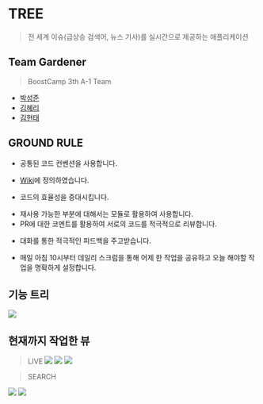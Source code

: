 # TREE
> 전 세계 이슈(급상승 검색어, 뉴스 기사)를 실시간으로 제공하는 애플리케이션

## Team Gardener
> BoostCamp 3th A-1 Team

- [박성준](https://github.com/godpp) 
- [김혜리](https://github.com/kimhyeri) 
- [김현태](https://github.com/onemoongit)

## GROUND RULE

* 공통된 코드 컨벤션을 사용합니다.
- [Wiki](https://github.com/boostcamp3-iOS/team-a1/wiki/Swift-Style-Guide)에 정의하였습니다.
* 코드의 효율성을 증대시킵니다.
- 재사용 가능한 부분에 대해서는 모듈로 활용하여 사용합니다.
- PR에 대한 코멘트를 활용하여 서로의 코드를 적극적으로 리뷰합니다.
* 대화를 통한 적극적인 피드백을 주고받습니다.
- 매일 아침 10시부터 데일리 스크럼을 통해 어제 한 작업을 공유하고 오늘 해야할 작업을 명확하게 설정합니다.

## 기능 트리
![](./image/functiontree.png)

## 현재까지 작업한 뷰

> LIVE
![](./image/스크린샷1.png)
![](./image/스크린샷2.png)
![](./image/스크린샷3.png)

> SEARCH

![](./image/스크린샷1.png)
![](./image/스크린샷1.png)
